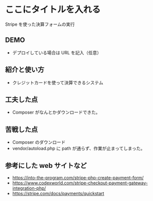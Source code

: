 # ここにタイトルを入れる

Stripe を使った決算フォームの実行

## DEMO

- デプロイしている場合は URL を記入（任意）

## 紹介と使い方

- クレジットカードを使って決算できるシステム

## 工夫した点

- Composer がなんとかダウンロードできた。

## 苦戦した点

- Composer のダウンロード
- vendor/autoload.php に path が通らず、作業が止まってしまった。

## 参考にした web サイトなど

- https://into-the-program.com/stripe-php-create-payment-form/
- https://www.codexworld.com/stripe-checkout-payment-gateway-integration-php/
- https://stripe.com/docs/payments/quickstart

